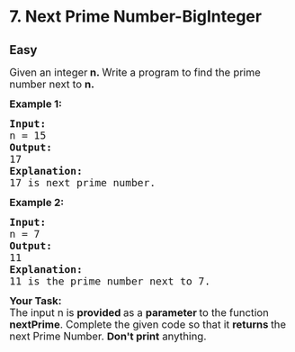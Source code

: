 # 7. Next Prime Number-BigInteger
## Easy 
<div class="problem-statement">
                <p></p><p><span style="font-size:18px">Given an integer<strong>&nbsp;n</strong><strong>.&nbsp;</strong>Write a program to find the prime number next to <strong>n.</strong></span></p>

<p><span style="font-size:18px"><strong>Example 1:</strong> <strong> </strong></span></p>

<pre><span style="font-size:18px"><strong>Input:</strong>
n = 15
<strong>Output: 
</strong>17
<strong>Explanation:</strong>
17 is next prime number.
</span></pre>

<p><span style="font-size:18px"><strong>Example 2: </strong></span></p>

<pre><span style="font-size:18px"><strong>Input:</strong>
n = 7
<strong>Output: </strong>
11
<strong>Explanation:</strong>
11 is the prime number next to 7.</span></pre>

<p><span style="font-size:18px"><strong>Your Task:</strong><br>
The input n is&nbsp;<strong>provided&nbsp;</strong>as a&nbsp;<strong>parameter&nbsp;</strong>to the function <strong>nextPrime</strong>. Complete the given code so that it <strong>returns </strong>the next Prime Number. <strong>Don't print</strong>&nbsp;anything.</span></p>
 <p></p>
            </div>